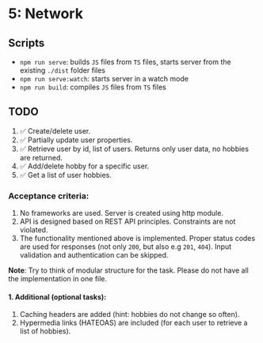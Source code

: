 # 5: Network

## Scripts

- `npm run serve`: builds `JS` files from `TS` files, starts server from the existing `./dist` folder files
- `npm run serve:watch`: starts server in a watch mode
- `npm run build`: compiles `JS` files from `TS` files 

## TODO

1. ✅ Create/delete user.
2. ✅ Partially update user properties.
3. ✅ Retrieve user by id, list of users. Returns only user data, no hobbies are returned.
4. ✅ Add/delete hobby for a specific user.
5. ✅ Get a list of user hobbies.

### Acceptance criteria:

1. No frameworks are used. Server is created using http module.
2. API is designed based on REST API principles. Constraints are not violated.
3. The functionality mentioned above is implemented. Proper status codes are used for responses (not only `200`, but also e.g `201`, `404`). Input validation and authentication can be skipped.

**Note**: Try to think of modular structure for the task. Please do not have all the implementation in one file.

#### 1. Additional (optional tasks):

1. Caching headers are added (hint: hobbies do not change so often).
2. Hypermedia links (HATEOAS) are included (for each user to retrieve a list of hobbies).